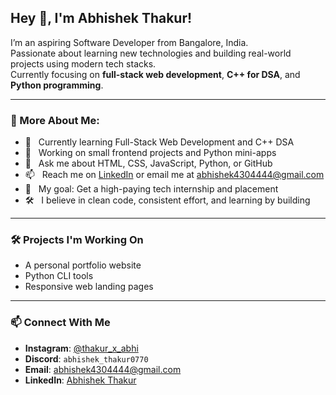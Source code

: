 ## Hey 👋, I'm Abhishek Thakur!

I’m an aspiring Software Developer from Bangalore, India.  
Passionate about learning new technologies and building real-world projects using modern tech stacks.  
Currently focusing on **full-stack web development**, **C++ for DSA**, and **Python programming**.

---

### 🧐 More About Me:

- 🌱 &nbsp; Currently learning Full-Stack Web Development and C++ DSA  
- 🔭 &nbsp; Working on small frontend projects and Python mini-apps  
- 💬 &nbsp; Ask me about HTML, CSS, JavaScript, Python, or GitHub  
- 📫 &nbsp; Reach me on [LinkedIn](https://www.linkedin.com/in/abhishek-thakur-5b93b2357) or email me at [abhishek4304444@gmail.com](mailto:abhishek4304444@gmail.com)  
- 🎯 &nbsp; My goal: Get a high-paying tech internship and placement  
- 🛠 &nbsp; I believe in clean code, consistent effort, and learning by building

---


### 🛠️ Projects I'm Working On

- A personal portfolio website  
- Python CLI tools  
- Responsive web landing pages

---

### 📫 Connect With Me

- **Instagram**: [@thakur_x_abhi](https://www.instagram.com/thakur_x_abhi?igsh=aXB1bDl4b3A1dTVn)  
- **Discord**: `abhishek_thakur0770`  
- **Email**: [abhishek4304444@gmail.com](mailto:abhishek4304444@gmail.com)  
- **LinkedIn**: [Abhishek Thakur](https://www.linkedin.com/in/abhishek-thakur-5b93b2357)

